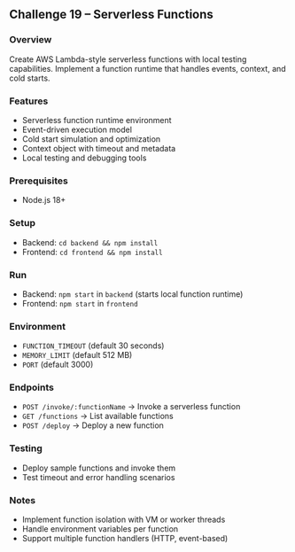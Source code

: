 ## Challenge 19 – Serverless Functions

### Overview
Create AWS Lambda-style serverless functions with local testing capabilities. Implement a function runtime that handles events, context, and cold starts.

### Features
- Serverless function runtime environment
- Event-driven execution model
- Cold start simulation and optimization
- Context object with timeout and metadata
- Local testing and debugging tools

### Prerequisites
- Node.js 18+

### Setup
- Backend: `cd backend && npm install`
- Frontend: `cd frontend && npm install`

### Run
- Backend: `npm start` in `backend` (starts local function runtime)
- Frontend: `npm start` in `frontend`

### Environment
- `FUNCTION_TIMEOUT` (default 30 seconds)
- `MEMORY_LIMIT` (default 512 MB)
- `PORT` (default 3000)

### Endpoints
- `POST /invoke/:functionName` → Invoke a serverless function
- `GET /functions` → List available functions
- `POST /deploy` → Deploy a new function

### Testing
- Deploy sample functions and invoke them
- Test timeout and error handling scenarios

### Notes
- Implement function isolation with VM or worker threads
- Handle environment variables per function
- Support multiple function handlers (HTTP, event-based)